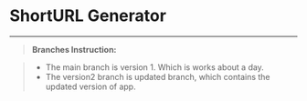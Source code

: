 ShortURL Generator
===================


----------


> **Branches Instruction:**

> - The main branch is version 1. Which is works about a day. 
> - The version2 branch is updated branch, which contains the updated version of app.
